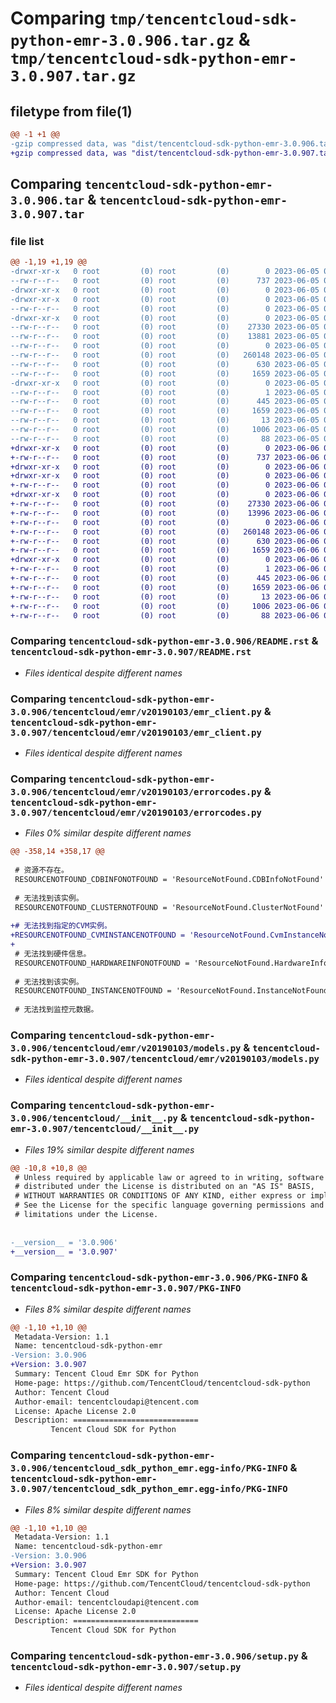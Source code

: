 # Comparing `tmp/tencentcloud-sdk-python-emr-3.0.906.tar.gz` & `tmp/tencentcloud-sdk-python-emr-3.0.907.tar.gz`

## filetype from file(1)

```diff
@@ -1 +1 @@
-gzip compressed data, was "dist/tencentcloud-sdk-python-emr-3.0.906.tar", last modified: Mon Jun  5 00:34:15 2023, max compression
+gzip compressed data, was "dist/tencentcloud-sdk-python-emr-3.0.907.tar", last modified: Tue Jun  6 02:26:34 2023, max compression
```

## Comparing `tencentcloud-sdk-python-emr-3.0.906.tar` & `tencentcloud-sdk-python-emr-3.0.907.tar`

### file list

```diff
@@ -1,19 +1,19 @@
-drwxr-xr-x   0 root         (0) root         (0)        0 2023-06-05 00:34:15.000000 tencentcloud-sdk-python-emr-3.0.906/
--rw-r--r--   0 root         (0) root         (0)      737 2023-06-05 00:34:14.000000 tencentcloud-sdk-python-emr-3.0.906/README.rst
-drwxr-xr-x   0 root         (0) root         (0)        0 2023-06-05 00:34:15.000000 tencentcloud-sdk-python-emr-3.0.906/tencentcloud/
-drwxr-xr-x   0 root         (0) root         (0)        0 2023-06-05 00:34:15.000000 tencentcloud-sdk-python-emr-3.0.906/tencentcloud/emr/
--rw-r--r--   0 root         (0) root         (0)        0 2023-06-05 00:34:14.000000 tencentcloud-sdk-python-emr-3.0.906/tencentcloud/emr/__init__.py
-drwxr-xr-x   0 root         (0) root         (0)        0 2023-06-05 00:34:15.000000 tencentcloud-sdk-python-emr-3.0.906/tencentcloud/emr/v20190103/
--rw-r--r--   0 root         (0) root         (0)    27330 2023-06-05 00:34:14.000000 tencentcloud-sdk-python-emr-3.0.906/tencentcloud/emr/v20190103/emr_client.py
--rw-r--r--   0 root         (0) root         (0)    13881 2023-06-05 00:34:14.000000 tencentcloud-sdk-python-emr-3.0.906/tencentcloud/emr/v20190103/errorcodes.py
--rw-r--r--   0 root         (0) root         (0)        0 2023-06-05 00:34:14.000000 tencentcloud-sdk-python-emr-3.0.906/tencentcloud/emr/v20190103/__init__.py
--rw-r--r--   0 root         (0) root         (0)   260148 2023-06-05 00:34:14.000000 tencentcloud-sdk-python-emr-3.0.906/tencentcloud/emr/v20190103/models.py
--rw-r--r--   0 root         (0) root         (0)      630 2023-06-05 00:34:14.000000 tencentcloud-sdk-python-emr-3.0.906/tencentcloud/__init__.py
--rw-r--r--   0 root         (0) root         (0)     1659 2023-06-05 00:34:15.000000 tencentcloud-sdk-python-emr-3.0.906/PKG-INFO
-drwxr-xr-x   0 root         (0) root         (0)        0 2023-06-05 00:34:15.000000 tencentcloud-sdk-python-emr-3.0.906/tencentcloud_sdk_python_emr.egg-info/
--rw-r--r--   0 root         (0) root         (0)        1 2023-06-05 00:34:15.000000 tencentcloud-sdk-python-emr-3.0.906/tencentcloud_sdk_python_emr.egg-info/dependency_links.txt
--rw-r--r--   0 root         (0) root         (0)      445 2023-06-05 00:34:15.000000 tencentcloud-sdk-python-emr-3.0.906/tencentcloud_sdk_python_emr.egg-info/SOURCES.txt
--rw-r--r--   0 root         (0) root         (0)     1659 2023-06-05 00:34:15.000000 tencentcloud-sdk-python-emr-3.0.906/tencentcloud_sdk_python_emr.egg-info/PKG-INFO
--rw-r--r--   0 root         (0) root         (0)       13 2023-06-05 00:34:15.000000 tencentcloud-sdk-python-emr-3.0.906/tencentcloud_sdk_python_emr.egg-info/top_level.txt
--rw-r--r--   0 root         (0) root         (0)     1006 2023-06-05 00:34:14.000000 tencentcloud-sdk-python-emr-3.0.906/setup.py
--rw-r--r--   0 root         (0) root         (0)       88 2023-06-05 00:34:15.000000 tencentcloud-sdk-python-emr-3.0.906/setup.cfg
+drwxr-xr-x   0 root         (0) root         (0)        0 2023-06-06 02:26:34.000000 tencentcloud-sdk-python-emr-3.0.907/
+-rw-r--r--   0 root         (0) root         (0)      737 2023-06-06 02:26:34.000000 tencentcloud-sdk-python-emr-3.0.907/README.rst
+drwxr-xr-x   0 root         (0) root         (0)        0 2023-06-06 02:26:34.000000 tencentcloud-sdk-python-emr-3.0.907/tencentcloud/
+drwxr-xr-x   0 root         (0) root         (0)        0 2023-06-06 02:26:34.000000 tencentcloud-sdk-python-emr-3.0.907/tencentcloud/emr/
+-rw-r--r--   0 root         (0) root         (0)        0 2023-06-06 02:26:34.000000 tencentcloud-sdk-python-emr-3.0.907/tencentcloud/emr/__init__.py
+drwxr-xr-x   0 root         (0) root         (0)        0 2023-06-06 02:26:34.000000 tencentcloud-sdk-python-emr-3.0.907/tencentcloud/emr/v20190103/
+-rw-r--r--   0 root         (0) root         (0)    27330 2023-06-06 02:26:34.000000 tencentcloud-sdk-python-emr-3.0.907/tencentcloud/emr/v20190103/emr_client.py
+-rw-r--r--   0 root         (0) root         (0)    13996 2023-06-06 02:26:34.000000 tencentcloud-sdk-python-emr-3.0.907/tencentcloud/emr/v20190103/errorcodes.py
+-rw-r--r--   0 root         (0) root         (0)        0 2023-06-06 02:26:34.000000 tencentcloud-sdk-python-emr-3.0.907/tencentcloud/emr/v20190103/__init__.py
+-rw-r--r--   0 root         (0) root         (0)   260148 2023-06-06 02:26:34.000000 tencentcloud-sdk-python-emr-3.0.907/tencentcloud/emr/v20190103/models.py
+-rw-r--r--   0 root         (0) root         (0)      630 2023-06-06 02:26:34.000000 tencentcloud-sdk-python-emr-3.0.907/tencentcloud/__init__.py
+-rw-r--r--   0 root         (0) root         (0)     1659 2023-06-06 02:26:34.000000 tencentcloud-sdk-python-emr-3.0.907/PKG-INFO
+drwxr-xr-x   0 root         (0) root         (0)        0 2023-06-06 02:26:34.000000 tencentcloud-sdk-python-emr-3.0.907/tencentcloud_sdk_python_emr.egg-info/
+-rw-r--r--   0 root         (0) root         (0)        1 2023-06-06 02:26:34.000000 tencentcloud-sdk-python-emr-3.0.907/tencentcloud_sdk_python_emr.egg-info/dependency_links.txt
+-rw-r--r--   0 root         (0) root         (0)      445 2023-06-06 02:26:34.000000 tencentcloud-sdk-python-emr-3.0.907/tencentcloud_sdk_python_emr.egg-info/SOURCES.txt
+-rw-r--r--   0 root         (0) root         (0)     1659 2023-06-06 02:26:34.000000 tencentcloud-sdk-python-emr-3.0.907/tencentcloud_sdk_python_emr.egg-info/PKG-INFO
+-rw-r--r--   0 root         (0) root         (0)       13 2023-06-06 02:26:34.000000 tencentcloud-sdk-python-emr-3.0.907/tencentcloud_sdk_python_emr.egg-info/top_level.txt
+-rw-r--r--   0 root         (0) root         (0)     1006 2023-06-06 02:26:34.000000 tencentcloud-sdk-python-emr-3.0.907/setup.py
+-rw-r--r--   0 root         (0) root         (0)       88 2023-06-06 02:26:34.000000 tencentcloud-sdk-python-emr-3.0.907/setup.cfg
```

### Comparing `tencentcloud-sdk-python-emr-3.0.906/README.rst` & `tencentcloud-sdk-python-emr-3.0.907/README.rst`

 * *Files identical despite different names*

### Comparing `tencentcloud-sdk-python-emr-3.0.906/tencentcloud/emr/v20190103/emr_client.py` & `tencentcloud-sdk-python-emr-3.0.907/tencentcloud/emr/v20190103/emr_client.py`

 * *Files identical despite different names*

### Comparing `tencentcloud-sdk-python-emr-3.0.906/tencentcloud/emr/v20190103/errorcodes.py` & `tencentcloud-sdk-python-emr-3.0.907/tencentcloud/emr/v20190103/errorcodes.py`

 * *Files 0% similar despite different names*

```diff
@@ -358,14 +358,17 @@
 
 # 资源不存在。
 RESOURCENOTFOUND_CDBINFONOTFOUND = 'ResourceNotFound.CDBInfoNotFound'
 
 # 无法找到该实例。
 RESOURCENOTFOUND_CLUSTERNOTFOUND = 'ResourceNotFound.ClusterNotFound'
 
+# 无法找到指定的CVM实例。
+RESOURCENOTFOUND_CVMINSTANCENOTFOUND = 'ResourceNotFound.CvmInstanceNotFound'
+
 # 无法找到硬件信息。
 RESOURCENOTFOUND_HARDWAREINFONOTFOUND = 'ResourceNotFound.HardwareInfoNotFound'
 
 # 无法找到该实例。
 RESOURCENOTFOUND_INSTANCENOTFOUND = 'ResourceNotFound.InstanceNotFound'
 
 # 无法找到监控元数据。
```

### Comparing `tencentcloud-sdk-python-emr-3.0.906/tencentcloud/emr/v20190103/models.py` & `tencentcloud-sdk-python-emr-3.0.907/tencentcloud/emr/v20190103/models.py`

 * *Files identical despite different names*

### Comparing `tencentcloud-sdk-python-emr-3.0.906/tencentcloud/__init__.py` & `tencentcloud-sdk-python-emr-3.0.907/tencentcloud/__init__.py`

 * *Files 19% similar despite different names*

```diff
@@ -10,8 +10,8 @@
 # Unless required by applicable law or agreed to in writing, software
 # distributed under the License is distributed on an "AS IS" BASIS,
 # WITHOUT WARRANTIES OR CONDITIONS OF ANY KIND, either express or implied.
 # See the License for the specific language governing permissions and
 # limitations under the License.
 
 
-__version__ = '3.0.906'
+__version__ = '3.0.907'
```

### Comparing `tencentcloud-sdk-python-emr-3.0.906/PKG-INFO` & `tencentcloud-sdk-python-emr-3.0.907/PKG-INFO`

 * *Files 8% similar despite different names*

```diff
@@ -1,10 +1,10 @@
 Metadata-Version: 1.1
 Name: tencentcloud-sdk-python-emr
-Version: 3.0.906
+Version: 3.0.907
 Summary: Tencent Cloud Emr SDK for Python
 Home-page: https://github.com/TencentCloud/tencentcloud-sdk-python
 Author: Tencent Cloud
 Author-email: tencentcloudapi@tencent.com
 License: Apache License 2.0
 Description: ============================
         Tencent Cloud SDK for Python
```

### Comparing `tencentcloud-sdk-python-emr-3.0.906/tencentcloud_sdk_python_emr.egg-info/PKG-INFO` & `tencentcloud-sdk-python-emr-3.0.907/tencentcloud_sdk_python_emr.egg-info/PKG-INFO`

 * *Files 8% similar despite different names*

```diff
@@ -1,10 +1,10 @@
 Metadata-Version: 1.1
 Name: tencentcloud-sdk-python-emr
-Version: 3.0.906
+Version: 3.0.907
 Summary: Tencent Cloud Emr SDK for Python
 Home-page: https://github.com/TencentCloud/tencentcloud-sdk-python
 Author: Tencent Cloud
 Author-email: tencentcloudapi@tencent.com
 License: Apache License 2.0
 Description: ============================
         Tencent Cloud SDK for Python
```

### Comparing `tencentcloud-sdk-python-emr-3.0.906/setup.py` & `tencentcloud-sdk-python-emr-3.0.907/setup.py`

 * *Files identical despite different names*

